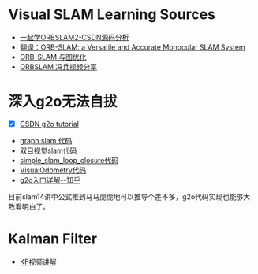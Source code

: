 # Visual SLAM Learning Sources

- [一起学ORBSLAM2-CSDN源码分析](https://blog.csdn.net/qq_30356613/article/category/6897125)
- [翻译：ORB-SLAM: a Versatile and Accurate Monocular SLAM System](https://blog.csdn.net/super_mice/article/details/50972992)
- [ORB-SLAM 与图优化](https://zhuanlan.zhihu.com/p/29682514)
- [ORBSLAM 冯兵视频分享](https://www.bilibili.com/video/av7102994/)

# 深入g2o无法自拔
- [X] [CSDN g2o tutorial](https://blog.csdn.net/heyijia0327/article/details/47813405)

- [graph slam 代码](https://github.com/versatran01/graphslam)
- [双目视觉slam代码](https://github.com/SiuKeungm/stereoVO)
- [simple_slam_loop_closure代码](https://github.com/nicolov/simple_slam_loop_closure)
- [VisualOdometry代码](https://github.com/ldq9526/VisualOdometry)
- [g2o入门详解--知乎](https://zhuanlan.zhihu.com/p/47315608)

目前slam14讲中公式推到马马虎虎地可以推导个差不多，g2o代码实现也能够大致看明白了。

# Kalman Filter
- [KF视频讲解](https://www.bilibili.com/video/av24225243/?spm_id_from=333.788.videocard.6)
